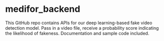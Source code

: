 # medifor_backend
This GitHub repo contains APIs for our deep learning-based fake video detection model. Pass in a video file, receive a probability score indicating the likelihood of fakeness. Documentation and sample code included.
